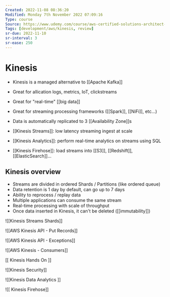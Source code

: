 ```yaml
---
Created: 2022-11-08 08:36:20
Modified: Monday 7th November 2022 07:09:16
Type: course
Source: https://www.udemy.com/course/aws-certified-solutions-architect-associate-saa-c01/?xref=E0Aed11STH4LPUQvCz0GJFABTmM=
Tags: [development/aws/kinesis, review]
sr-due: 2022-11-10
sr-interval: 3
sr-ease: 250
---
```


# Kinesis

- Kinesis is a managed alternative to [[Apache Kafka]]
- Great for allication logs, metrics, IoT, clickstreams
- Great for "real-time" [[big data]]
- Great for streaming processing frameworks ([[Spark]], [[NiFi]], etc...)
- Data is automatically replicated to 3 [[Availability Zone]]s

- [[Kinesis Streams]]: low latency streaming ingest at scale
- [[Kinesis Analytics]]: perform real-time analytics on streams using SQL
- [[Kinesis Firehose]]: load streams into [[S3]], [[Redshift]], [[ElasticSearch]]...

## Kinesis overview

- Streams are divided in ordered Shards / Partitions (like ordered queue)
- Data retention is 1 day by default, can go up to 7 days
- Ability to reprocess / replay data
- Multiple applications can consume the same stream
- Real-time processing with scale of throughput
- Once data inserted in Kinesis, it can't be deleted ([[immutability]])

![[Kinesis Streams Shards]]

![[AWS Kinesis API - Put Records]]

![[AWS Kinesis API - Exceptions]]

![[AWS Kinesis - Consumers]]

[[ Kinesis Hands On ]]

![[Kinesis Security]]

![[Kinesis Data Analytics ]]

![[ Kinesis Firehose]]